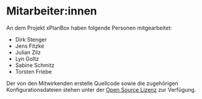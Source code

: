 # Mitarbeiter:innen

An dem Projekt xPlanBox haben folgende Personen mitgearbeitet:

- Dirk Stenger
- Jens Fitzke
- Julian Zilz
- Lyn Goltz
- Sabine Schmitz
- Torsten Friebe

Der von den Mitwirkenden erstelle Quellcode sowie die zugehörigen Konfigurationsdateien stehen unter der [Open Source Lizenz](LICENSE.txt) zur Verfügung.
